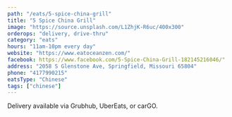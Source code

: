 ```yaml
---
path: "/eats/5-spice-china-grill"
title: "5 Spice China Grill"
image: "https://source.unsplash.com/L1ZhjK-R6uc/400x300"
orderops: "delivery, drive-thru"
category: "eats"
hours: "11am-10pm every day"
website: "https://www.eatoceanzen.com/"
facebook: https://www.facebook.com/5-Spice-China-Grill-182145216046/"
address: "2058 S Glenstone Ave, Springfield, Missouri 65804"
phone: "4177990215"
eatsType: "Chinese"
tags: ["chinese"]
---
```


Delivery available via Grubhub, UberEats, or carGO.
